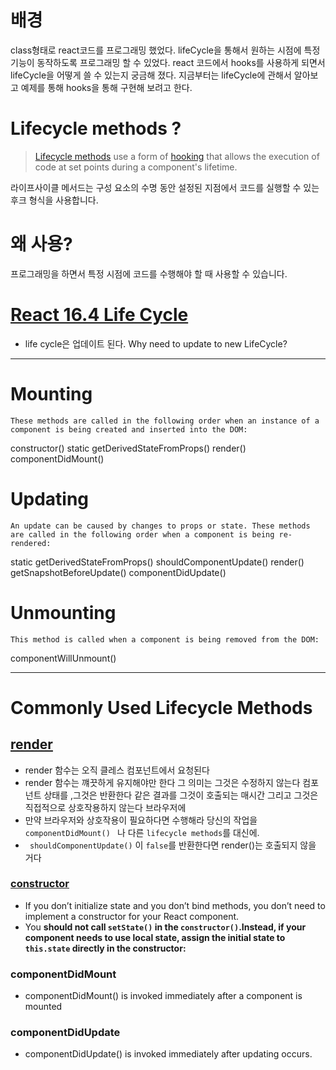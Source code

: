 # 배경

class형태로 react코드를 프로그래밍 했었다.
lifeCycle을 통해서 원하는 시점에 특정 기능이 동작하도록 프로그래밍 할 수 있었다.
react 코드에서 hooks를 사용하게 되면서 lifeCycle을 어떻게 쓸 수 있는지 궁금해 졌다.
지금부터는 lifeCycle에 관해서 알아보고 예제를 통해 hooks을 통해 구현해 보려고 한다.

# Lifecycle methods ?

>[Lifecycle methods](https://en.wikipedia.org/wiki/React_(JavaScript_library)#Lifecycle_methods) use a form of [hooking](https://en.wikipedia.org/wiki/Hooking) that allows the execution of code at set points during a component's lifetime.

라이프사이클 메서드는 구성 요소의 수명 동안 설정된 지점에서 코드를 실행할 수 있는 후크 형식을 사용합니다.

# 왜 사용?
프로그래밍을 하면서 특정 시점에 코드를 수행해야 할 때 사용할 수 있습니다.

# [React 16.4 Life Cycle](https://miro.medium.com/max/2000/1*rrl7MQc41h5ElkLmMTdSUA.jpeg)

* life cycle은 업데이트 된다.
Why need to update to new LifeCycle?
---

# Mounting
```
These methods are called in the following order when an instance of a component is being created and inserted into the DOM:
```

constructor()
static getDerivedStateFromProps()
render()
componentDidMount()

# Updating

```
An update can be caused by changes to props or state. These methods are called in the following order when a component is being re-rendered:
```

static getDerivedStateFromProps()
shouldComponentUpdate()
render()
getSnapshotBeforeUpdate()
componentDidUpdate()

# Unmounting

```
This method is called when a component is being removed from the DOM:
```

componentWillUnmount()

---

# Commonly Used Lifecycle Methods

## [render](https://reactjs.org/docs/react-component.html#render)

* render 함수는 오직 클레스 컴포넌트에서 요청된다
* render 함수는 꺠끗하게 유지해야만 한다 그 의미는 그것은 수정하지 않는다 컴포넌트 상태를 ,그것은 반환한다 같은 결과를 그것이 호출되는 매시간 그리고 그것은 직접적으로 상호작용하지 않는다 브라우저에
* 만약 브라우저와 상호작용이 필요하다면 수행해라 당신의 작업을 `componentDidMount() ` 나 다른 `lifecycle methods`를 대신에.
* ` shouldComponentUpdate()` 이 `false`를 반환한다면 render()는 호출되지 않을 거다

### [constructor](https://reactjs.org/docs/react-component.html#constructor)
* If you don’t initialize state and you don’t bind methods, you don’t need to implement a constructor for your React component.
* You <b>should not call `setState()` in the `constructor()`.Instead, if your component needs to use local state, <b>assign the initial state to `this.state`</b> directly in the constructor:</b>

### componentDidMount
* componentDidMount() is invoked immediately after a component is mounted

### componentDidUpdate
* componentDidUpdate() is invoked immediately after updating occurs.

